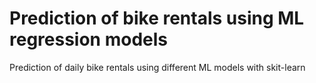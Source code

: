 # Prediction of bike rentals using ML regression models
Prediction of daily bike rentals using different ML models with skit-learn

